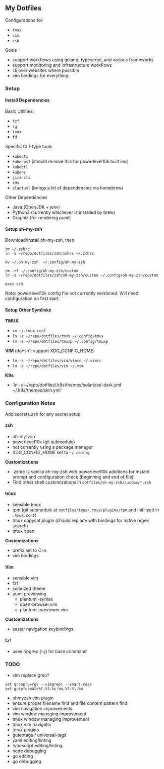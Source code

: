 ## My Dotfiles

Configurations for:

* `tmux`
* `vim`
* `zsh`

Goals
* support workflows using golang, typescript, and various frameworks
* support monitoring and infrastructure workflows
* cli over websites where possible
* vim bindings for everything

### Setup

#### Install Dependencies

Basic Utilities:
* `fzf`
* `rg`
* `tmux`
* `fd`

Specific CLI-type tools
* `kubectx`
* `kube-ps1` [should remove this for powerlevel10k built ins]
* `kubectl`
* `kubens` 
* `jira-cli`
* `k9s`
* `plantuml` (brings a lot of dependencies via homebrew)

Other Dependencies
- Java (OpenJDK + jenv)
- Python3 (currently whichever is installed by brew)
- Graphiz (for rendering puml)


#### Setup oh-my-zsh

Download/install oh-my-zsh, then

```
rm ~/.zshrc
ln -s ~/repo/dotfiles/zsh/zshrc ~/.zshrc

mv ~/.oh-my-zsh  ~/.config/oh-my-zsh

rm -rf ~/.config/oh-my-zsh/custom
ln -s ~/repo/dotfiles/zsh/oh-my-zsh/custom ~/.config/oh-my-zsh/custom

exec zsh
```

Note: powerlevel10k config file not currently versioned. Will need configuration on first start.

#### Setup Other Symlinks

**TMUX**
* `rm ~/.tmux.conf`
* `ln -s ~/repo/dotfiles/tmux ~/.config/tmux`
* `ln -s ~/repo/dotfiles/tmuxp ~/.config/tmuxp`

**VIM** (doesn't support XDG_CONFIG_HOME)
* `ln -s ~/repo/dotfiles/vim/vimrc ~/.vimrc`
* `ln -s ~/repo/dotfiles/vim ~/.vim`

**K9s**
* 'ln -s ~/repo/dotfiles/.k9s/themes/solarized-dark.yml ~/.k9s/themes/skin.yml'

### Configuration Notes

Add secrets.zsh for any secret setup

#### zsh

* oh-my-zsh
* powerlevel10k (git submodule)
* not currently using a package manager
* XDG_CONFIG_HOME set to `~/.config`

**Customizations**
- .zshrc is vanilla oh-my-zsh with powerlevel10k additions for instant prompt and configuration check (beginning and end of file)
- Find other shell customizations in `dotfiles/oh-my-zsh/custom/*.zsh`

#### tmux

* sensible tmux
* tpm (git submodule at `dotfiles/tmux/.tmux/plugins/tpm` and initilized in `.tmux.conf`)
* tmux copycat plugin (should replace with bindings for native regex search)
* tmux open

**Customizations**
- prefix set to C-a
- vim bindings

#### Vim

* sensible vim
* fzf
* solarized theme
* puml previewing 
  * plantuml-syntax
  * open-browser.vim
  * plantuml-previewer.vim

**Customizations**
- easier navigation keybindings


#### fzf

- uses ripgrep (`rg`) for base command

### TODO

- vim replace grep?
```
set grepprg=rg\ --vimgrep\ --smart-case
set grepformat=%f:%l:%c:%m,%f:%l:%m
```

- ohmyzsh vim plugin
- ensure proper filename find and file content pattern find
- vim navigation improvements
- vim window managing improvement
- tmux window managing improvement
- tmux vim navigator
- tmux plugins
- gutentags / universal-tags
- yaml editing/linting
- typescript editing/linting
- node debugging
- go editing
- go debugging



